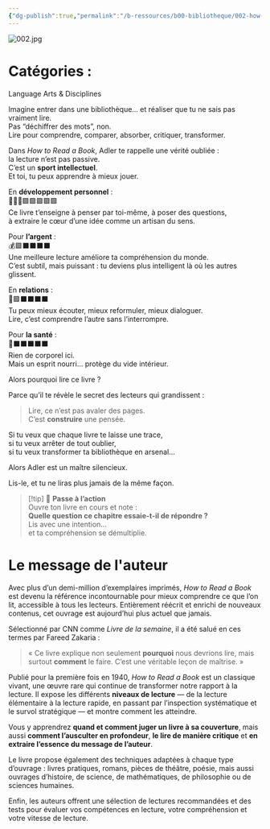 ```yaml
---
{"dg-publish":true,"permalink":"/b-ressources/b00-bibliotheque/002-how-to-read-a-book-mortimer-j-adler-charles-van-doren/","title":"How to Read a Book","tags":["📓Book"],"noteIcon":""}
---
```


![002.jpg](/img/user/B_RESSOURCES/B99_MEDIA/002.jpg)
# Catégories : 
Language Arts & Disciplines

Imagine entrer dans une bibliothèque… et réaliser que tu ne sais pas vraiment lire.  
Pas “déchiffrer des mots”, non.  
Lire pour comprendre, comparer, absorber, critiquer, transformer.

Dans _How to Read a Book_, Adler te rappelle une vérité oubliée :  
la lecture n’est pas passive.  
C’est un **sport intellectuel**.  
Et toi, tu peux apprendre à mieux jouer.

En **développement personnel** :  
🦸🏽‍♂️🟪🟪🟪🟪🟪  
Ce livre t’enseigne à penser par toi-même, à poser des questions,  
à extraire le cœur d’une idée comme un artisan du sens.

Pour **l’argent** :  
💰🟪⬛️⬛️⬛️⬛️  
Une meilleure lecture améliore ta compréhension du monde.  
C’est subtil, mais puissant : tu deviens plus intelligent là où les autres glissent.

En **relations** :  
💖🟪⬛️⬛️⬛️⬛️  
Tu peux mieux écouter, mieux reformuler, mieux dialoguer.  
Lire, c’est comprendre l’autre sans l’interrompre.

Pour **la santé** :  
🍏⬛️⬛️⬛️⬛️⬛️  
Rien de corporel ici.  
Mais un esprit nourri… protège du vide intérieur.

Alors pourquoi lire ce livre ?

Parce qu’il te révèle le secret des lecteurs qui grandissent :

> Lire, ce n’est pas avaler des pages.  
> C’est **construire** une pensée.

Si tu veux que chaque livre te laisse une trace,  
si tu veux arrêter de tout oublier,  
si tu veux transformer ta bibliothèque en arsenal…

Alors Adler est un maître silencieux.

Lis-le, et tu ne liras plus jamais de la même façon.

> [!tip] 🚀 **Passe à l’action**  
> Ouvre ton livre en cours et note :  
> **Quelle question ce chapitre essaie-t-il de répondre ?**  
> Lis avec une intention…  
> et ta compréhension se démultiplie.
> 
# Le message de l'auteur

Avec plus d’un demi-million d’exemplaires imprimés, _How to Read a Book_ est devenu la référence incontournable pour mieux comprendre ce que l’on lit, accessible à tous les lecteurs. Entièrement réécrit et enrichi de nouveaux contenus, cet ouvrage est aujourd’hui plus actuel que jamais.

Sélectionné par CNN comme _Livre de la semaine_, il a été salué en ces termes par Fareed Zakaria :

> « Ce livre explique non seulement **pourquoi** nous devrions lire, mais surtout **comment** le faire. C’est une véritable leçon de maîtrise. »

Publié pour la première fois en 1940, _How to Read a Book_ est un classique vivant, une œuvre rare qui continue de transformer notre rapport à la lecture. Il expose les différents **niveaux de lecture** — de la lecture élémentaire à la lecture rapide, en passant par l’inspection systématique et le survol stratégique — et montre comment les atteindre.

Vous y apprendrez **quand et comment juger un livre à sa couverture**, mais aussi **comment l’ausculter en profondeur**, **le lire de manière critique** et **en extraire l’essence du message de l’auteur**.

Le livre propose également des techniques adaptées à chaque type d’ouvrage : livres pratiques, romans, pièces de théâtre, poésie, mais aussi ouvrages d’histoire, de science, de mathématiques, de philosophie ou de sciences humaines.

Enfin, les auteurs offrent une sélection de lectures recommandées et des tests pour évaluer vos compétences en lecture, votre compréhension et votre vitesse de lecture.